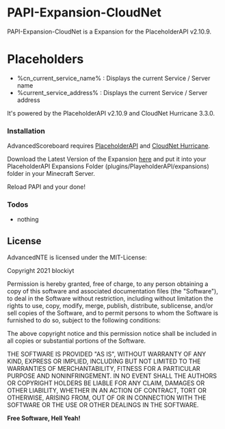 # PAPI-Expansion-CloudNet
PAPI-Expansion-CloudNet is a Expansion for the PlaceholderAPI v2.10.9.

# Placeholders

  - %cn_current_service_name% : Displays the current Service / Server name
  - %current_service_address% : Displays the current Service / Server address

It's powered by the PlaceholderAPI v2.10.9 and CloudNet Hurricane 3.3.0.

### Installation

AdvancedScoreboard requires [PlaceholderAPI](https://luckperms.net) and [CloudNet Hurricane](https://www.spigotmc.org/resources/cloudnet-v3-the-cloud-network-environment-technology.42059/).

Download the Latest Version of the Expansion [here](https://github.com/blockiyt/advancedscoreboard/releases) and put it into your PlaceholderAPI Expansions Folder (plugins/PlayeholderAPI/expansions) folder in your Minecraft Server.

Reload PAPI and your done!

### Todos
- nothing

License
----

AdvancedNTE is licensed under the MIT-License:

Copyright 2021 blockiyt

Permission is hereby granted, free of charge, to any person obtaining a copy of this software and associated documentation files (the "Software"), to deal in the Software without restriction, including without limitation the rights to use, copy, modify, merge, publish, distribute, sublicense, and/or sell copies of the Software, and to permit persons to whom the Software is furnished to do so, subject to the following conditions:

The above copyright notice and this permission notice shall be included in all copies or substantial portions of the Software.

THE SOFTWARE IS PROVIDED "AS IS", WITHOUT WARRANTY OF ANY KIND, EXPRESS OR IMPLIED, INCLUDING BUT NOT LIMITED TO THE WARRANTIES OF MERCHANTABILITY, FITNESS FOR A PARTICULAR PURPOSE AND NONINFRINGEMENT. IN NO EVENT SHALL THE AUTHORS OR COPYRIGHT HOLDERS BE LIABLE FOR ANY CLAIM, DAMAGES OR OTHER LIABILITY, WHETHER IN AN ACTION OF CONTRACT, TORT OR OTHERWISE, ARISING FROM, OUT OF OR IN CONNECTION WITH THE SOFTWARE OR THE USE OR OTHER DEALINGS IN THE SOFTWARE.

**Free Software, Hell Yeah!**
